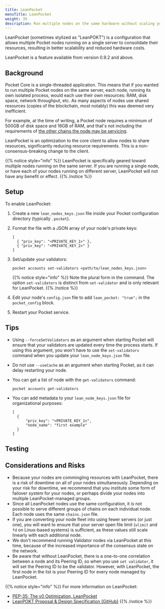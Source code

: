 ```yaml
---
title: LeanPocket
menuTitle: LeanPocket
weight: 35
description: Run multiple nodes on the same hardware without scaling your resource requirements.
---
```


LeanPocket (sometimes stylized as "LeanPOKT") is a configuration that allows multiple Pocket nodes running on a single server to consolidate their resources, resulting in better scalability and reduced hardware costs.

LeanPocket is a feature available from version 0.9.2 and above.

## Background

Pocket Core is a single-threaded application. This means that if you wanted to run multiple Pocket nodes on the same server, each node, running its own isolated process, would each use their own resources: RAM, disk space, network throughput, etc. As many aspects of nodes use shared resources (copies of the blockchain, most notably) this was deemed very inefficient.

For example, at the time of writing, a Pocket node requires a minimum of 500GB of disk space and 16GB of RAM, and that's not including the requirements of [the other chains the node may be servicing](/supported-blockchains).

LeanPocket is an optimization to the core client to allow nodes to share resources, significantly reducing resource requirements. This is a non-consensus-breaking change to the client.

<!-- Add charts here -->

{{% notice style="info" %}}
LeanPocket is specifically geared toward multiple nodes running on the same server. If you are running a single node, or have each of your nodes running on different server, LeanPocket will not have any benefit or effect.
{{% /notice %}}

## Setup

To enable LeanPocket:

1. Create a new `lean_nodes_keys.json` file inside your Pocket configuration directory (typically `.pocket`).

2. Format the file with a JSON array of your node's private keys:

   ```
   [
     { "priv_key": "<PRIVATE_KEY_1>" },
     { "priv_key": "<PRIVATE_KEY_2>" }
   ]
   ```

3. Set/update your validators:

   ```
   pocket accounts set-validators <path/to/lean_nodes_keys.json>
   ```

   {{% notice style="info" %}}
   Note the plural form in the command. The option `set-validators` is distinct from `set-validator` and is only relevant for LeanPocket.
   {{% /notice %}}

4. Edit your node's `config.json` file to add `lean_pocket: "true";` in the `pocket_config` block.

5. Restart your Pocket service.

## Tips

* Using `--forceSetValidators` as an argument when starting Pocket will ensure that your validators are updated every time the process starts. If using this argument, you won't have to use the `set-validators` command when you update your `lean_node_keys.json` file.
* Do not use `--useCache` as an argument when starting Pocket, as it can delay restarting your node.
* You can get a list of node with the `get-validators` command:

  ```
  pocket accounts get-validators
  ```
* You can add metadata to your `lean_node_keys.json` file for organizational purposes:

  ```
  [
    {
        "priv_key": "<PRIVATE_KEY_1>",
        "node_name": "first example"
    }
  ]
  ```

## Testing

<!-- What's the simplest way to test that LeanPocket is working? -->

## Considerations and Risks

* Because your nodes are commingling resources with LeanPocket, there is a risk of downtime on all of your nodes simultaneously. Depending on your risk for downtime, we recommend that you institute some form of failover system for your nodes, or perhaps divide your nodes into multiple LeanPocket-managed groups.
* Since all LeanPocket nodes use the same configuration, it is not possible to serve different groups of chains on each individual node. Each node uses the same `chains.json` file.
* If you are converting your node fleet into using fewer servers (or just one), you will want to ensure that your server open file limit (`ulimit` and `fd` on Linux-based systems) is sufficient, as these values still scale linearly with each additional node.
* We don't recommend running Validator nodes via LeanPocket at this time, because of the increased importance of the consensus state on the network.
* Be aware that without LeanPocket, there is a one-to-one correlation between a node and its Peering ID, so when you use `set validator`, it will set the Peering ID to be the validator. However, with LeanPocket, the first node in the list is your Peering ID for every node managed by LeanPocket.

<!-- Is point #3 about ulimits correct? -->
<!-- What's the key/value for Peering ID in the config file? -->

{{% notice style="info" %}}
For more information on LeanPocket:
* [PEP-35: The v0 Optimization, LeanPocket](https://forum.pokt.network/t/pep-35-the-v0-optimization-leanpocket/3042)
* [LeanPOKT Proposal & Design Specification (GitHub)](https://github.com/pokt-network/pocket-core/issues/1437)
{{% /notice %}}
